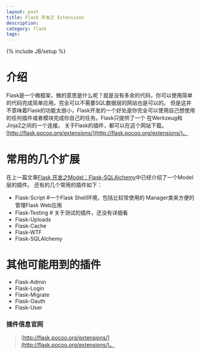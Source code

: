 ```yaml
---
layout: post
title: Flask 开发之 Extensions
description: 
category: flask
tags: 
---
```

{% include JB/setup %}

# 介绍
Flask是一个微框架，微的意思是什么呢？就是没有多余的代码，你可以使用简单的代码完成简单应用。完全可以不需要SQL数据层的网站也是可以的。
但是这并不意味着Flask的功能太弱小，Flask开发的一个好处是你完全可以使用自己想使用的任何插件或者模块完成你自己的任务。Flask只提供了一个
在Werkzeug和 Jinja2之间的一个连接。 关于Flask的插件，都可以在这个网站下载。[http://flask.pocoo.org/extensions/](http://flask.pocoo.org/extensions/)。

# 常用的几个扩展
在上一篇文章[Flask 开发之Model：Flask-SQLAlchemy](/flask/2016/06/21/Learning-Flask-ORM-SQLAlchemy/)中已经介绍了一个Model层的插件。
还有的几个常用的插件如下：
    
- Flask-Script #一个Flask Shell环境，包括比较常使用的 Manager类来方便的管理Flask Web应用
- Flask-Testing # 关于测试的插件，还没有详细看
- Flask-Uploads 
- Flask-Cache
- Flask-WTF
- Flask-SQLAlchemy

# 其他可能用到的插件
- Flask-Admin
- Flask-Login
- Flask-Migrate
- Flask-Oauth
- Flask-User

### 插件信息官网
>[http://flask.pocoo.org/extensions/](http://flask.pocoo.org/extensions/)。

